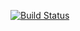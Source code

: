 [![Build Status](https://travis-ci.org/karlicoss/checker-fenum-android-demo.svg?branch=master)](https://travis-ci.org/karlicoss/checker-fenum-android-demo)